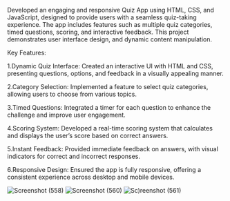 Developed an engaging and responsive Quiz App using HTML, CSS, and JavaScript, designed to provide users with a seamless quiz-taking experience.
The app includes features such as multiple quiz categories, timed questions, scoring, and interactive feedback.
This project demonstrates user interface design, and dynamic content manipulation.

Key Features:

1.Dynamic Quiz Interface: Created an interactive UI with HTML and CSS, presenting questions, options, and feedback in a visually appealing manner.

2.Category Selection: Implemented a feature to select quiz categories, allowing users to choose from various topics.

3.Timed Questions: Integrated a timer for each question to enhance the challenge and improve user engagement.

4.Scoring System: Developed a real-time scoring system that calculates and displays the user’s score based on correct answers.

5.Instant Feedback: Provided immediate feedback on answers, with visual indicators for correct and incorrect responses.

6.Responsive Design: Ensured the app is fully responsive, offering a consistent experience across desktop and mobile devices.

![Screenshot (558)](https://github.com/Shubham-Chikane/Interactive-Quiz-App/assets/126098454/b31966a4-12fc-4058-8ba6-f61af00739cc)
![Screenshot (560)](https://github.com/Shubham-Chikane/Interactive-Quiz-App/assets/126098454/95c2fd14-8dcd-4304-a1de-97d7c74b4e6b)
![Sc)reenshot (561)](https://github.com/Shubham-Chikane/Interactive-Quiz-App/assets/126098454/e92c8e94-58f4-4a83-88bd-b2c7792a7c36)

